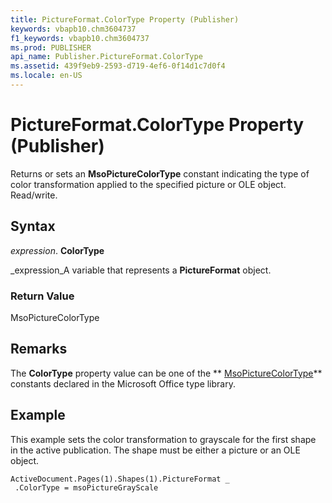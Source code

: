 ```yaml
---
title: PictureFormat.ColorType Property (Publisher)
keywords: vbapb10.chm3604737
f1_keywords: vbapb10.chm3604737
ms.prod: PUBLISHER
api_name: Publisher.PictureFormat.ColorType
ms.assetid: 439f9eb9-2593-d719-4ef6-0f14d1c7d0f4
ms.locale: en-US
---
```



# PictureFormat.ColorType Property (Publisher)

Returns or sets an  **MsoPictureColorType** constant indicating the type of color transformation applied to the specified picture or OLE object. Read/write.


## Syntax

 _expression_. **ColorType**

 _expression_A variable that represents a  **PictureFormat** object.


### Return Value

MsoPictureColorType


## Remarks

The  **ColorType** property value can be one of the ** [MsoPictureColorType](http://msdn.microsoft.com/library/msopicturecolortype-enumeration-office%28Office.15%29.aspx)** constants declared in the Microsoft Office type library.


## Example

This example sets the color transformation to grayscale for the first shape in the active publication. The shape must be either a picture or an OLE object.


```vb
ActiveDocument.Pages(1).Shapes(1).PictureFormat _ 
 .ColorType = msoPictureGrayScale
```


